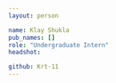 ```yaml
---
layout: person

name: Klay Shukla
pub_names: []
role: "Undergraduate Intern"
headshot:

github: Krt-11
---
```


